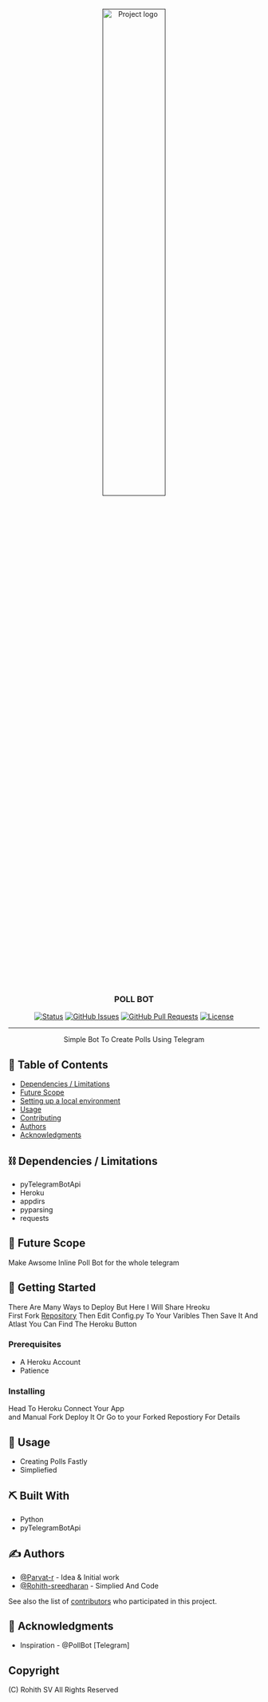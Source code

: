 <p align="center">
  <a href="" rel="noopener">
 <img src="https://Botsuniverse.github.io/favicon.svg" width='50%'alt="Project logo"></a>
</p>
<h3 align="center">POLL BOT</h3>

<div align="center">
 
  [![Status](https://img.shields.io/badge/status-active-success.svg)]() 
  [![GitHub Issues](https://img.shields.io/github/issues/Botsuniverse/poll-bot)](https://github.com/Botsuniverse/poll-bot)
  [![GitHub Pull Requests](https://img.shields.io/github/issues-pr/Botsuniverse/poll-bot)](https://github.com/Botsuniverse/poll-bot/pulls)
  [![License](https://img.shields.io/badge/license-MIT-blue.svg)](LICENSE.md)

</div>

---

<p align="center"> Simple Bot To Create Polls Using Telegram
    <br> 
</p>

## 📝 Table of Contents

- [Dependencies / Limitations](#limitations)
- [Future Scope](#future_scope)
- [Setting up a local environment](#getting_started)
- [Usage](#usage)
- [Contributing](../CONTRIBUTING.md)
- [Authors](#authors)
- [Acknowledgments](#acknowledgments)

## ⛓️ Dependencies / Limitations <a name = "limitations"></a>
- pyTelegramBotApi
- Heroku
- appdirs
- pyparsing
- requests

## 🚀 Future Scope <a name = "future_scope"></a>
Make Awsome Inline Poll Bot for the whole telegram

## 🏁 Getting Started <a name = "getting_started"></a>
There Are Many Ways to Deploy But Here I Will Share Hreoku<br>
First Fork [Repository](https://github.com/BotsUniverse/poll-bot)
Then Edit Config.py To Your Varibles
Then Save It And Atlast You Can Find The Heroku Button

### Prerequisites
- A Heroku Account
- Patience 

### Installing <a name = "deployment">
Head To Heroku Connect Your App<br>
and Manual Fork Deploy It Or Go to your Forked Repostiory For Details


## 🎈 Usage <a name="usage"></a>
- Creating Polls Fastly
- Simpliefied

## ⛏️ Built With <a name = "tech_stack"></a>
- Python
- pyTelegramBotApi

## ✍️ Authors <a name = "authors"></a>
- [@Parvat-r](https://github.com/parvat-r) - Idea & Initial work
- [@Rohith-sreedharan](https://github.com/rohith-sreedharan) - Simplied And Code

See also the list of [contributors](https://github.com/BotsUniverse/poll-bot/graphs/contributors) 
who participated in this project.

## 🎉 Acknowledgments <a name = "acknowledgments"></a>
- Inspiration - @PollBot [Telegram]

## Copyright
(C) Rohith SV
All Rights Reserved
